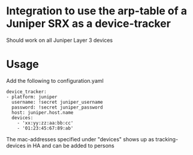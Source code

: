 # Integration to use the arp-table of a Juniper SRX as a device-tracker

Should work on all Juniper Layer 3 devices

# Usage

Add the following to configuration.yaml

```
device_tracker:
- platform: juniper
  username: !secret juniper_username
  password: !secret juniper_password
  host: juniper.host.name
  devices:
    - 'xx:yy:zz:aa:bb:cc'
    - '01:23:45:67:89:ab'
```

The mac-addresses specified under "devices" shows up as tracking-devices in HA and can be added to persons



